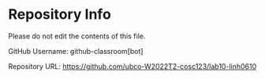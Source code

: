 # Repository Info
Please do not edit the contents of this file.

GitHub Username: github-classroom[bot]

Repository URL: https://github.com/ubco-W2022T2-cosc123/lab10-linh0610
